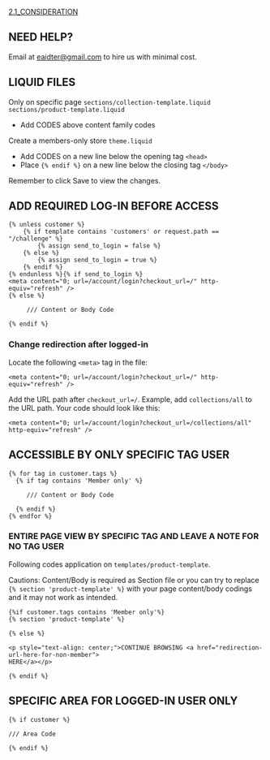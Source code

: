 [2.1_CONSIDERATION](https://github.com/e-AIDter/Adv-AID_Shopify/blob/main/Consideration2.1_MEMBER-VIEW-ONLY.md)

## NEED HELP?

Email at eaidter@gmail.com to hire us with minimal cost.

## LIQUID FILES
Only on specific page
`sections/collection-template.liquid` `sections/product-template.liquid`
  - Add CODES above content family codes

Create a members-only store
`theme.liquid`
  - Add CODES on a new line below the opening tag `<head>`
  - Place `{% endif %}` on a new line below the closing tag `</body>`

Remember to click Save to view the changes.

## ADD REQUIRED LOG-IN BEFORE ACCESS

    {% unless customer %}
        {% if template contains 'customers' or request.path == "/challenge" %}
            {% assign send_to_login = false %}
        {% else %}
            {% assign send_to_login = true %}
        {% endif %}
    {% endunless %}{% if send_to_login %}
    <meta content="0; url=/account/login?checkout_url=/" http-equiv="refresh" />
    {% else %}
    
         /// Content or Body Code
    
    {% endif %}

### Change redirection after logged-in

Locate the following `<meta>` tag in the file:

    <meta content="0; url=/account/login?checkout_url=/" http-equiv="refresh" />

Add the URL path after `checkout_url=/`. Example, add `collections/all` to the URL path. Your code should look like this:

    <meta content="0; url=/account/login?checkout_url=/collections/all" http-equiv="refresh" />


## ACCESSIBLE BY ONLY SPECIFIC TAG USER

    {% for tag in customer.tags %}
      {% if tag contains 'Member only' %}

         /// Content or Body Code

      {% endif %}
    {% endfor %}

### ENTIRE PAGE VIEW BY SPECIFIC TAG AND LEAVE A NOTE FOR NO TAG USER
Following codes application on `templates/product-template`.

Cautions: Content/Body is required as Section file or you can try to replace `{% section 'product-template' %}` with your page content/body codings and it may not work as intended.

    {%if customer.tags contains 'Member only'%}
    {% section 'product-template' %}

    {% else %}
    
    <p style="text-align: center;">CONTINUE BROWSING <a href="redirection-url-here-for-non-member">
    HERE</a></p>
    
    {% endif %}
    
## SPECIFIC AREA FOR LOGGED-IN USER ONLY

    {% if customer %}

    /// Area Code

    {% endif %}
    
 
